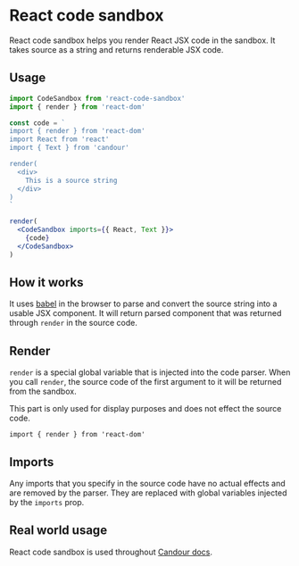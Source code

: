 # React code sandbox

React code sandbox helps you render React JSX code in the sandbox. It
takes source as a string and returns renderable JSX code.

## Usage

```jsx
import CodeSandbox from 'react-code-sandbox'
import { render } from 'react-dom'

const code = `
import { render } from 'react-dom'
import React from 'react'
import { Text } from 'candour'

render(
  <div>
    This is a source string
  </div>
)
`

render(
  <CodeSandbox imports={{ React, Text }}>
    {code}
  </CodeSandbox>
)
```

## How it works

It uses [babel](https://babeljs.io) in the browser to parse and convert the
source string into a usable JSX component. It will return parsed component
that was returned through `render` in the source code.

## Render

`render` is a special global variable that is injected into the code parser.
When you call `render`, the source code of the first argument to it will be
returned from the sandbox.

This part is only used for display purposes and does not effect the source code.
```
import { render } from 'react-dom'
```

## Imports

Any imports that you specify in the source code have no actual effects and are
removed by the parser. They are replaced with global variables injected by
the `imports` prop.

## Real world usage

React code sandbox is used throughout [Candour docs](https://candour.pro).
